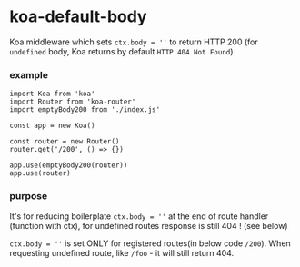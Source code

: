 # koa-default-body
Koa middleware which sets `ctx.body = ''` to return HTTP 200 (for `undefined` body, Koa returns by default `HTTP 404 Not Found`)

### example

```
import Koa from 'koa'
import Router from 'koa-router'
import emptyBody200 from './index.js'

const app = new Koa()

const router = new Router()
router.get('/200', () => {})

app.use(emptyBody200(router))
app.use(router)

```

### purpose

It's for reducing boilerplate `ctx.body = ''` at the end of route handler (function with ctx), for undefined routes response is still 404 ! (see below) 

`ctx.body = ''` is set ONLY for registered routes(in below code `/200`). When requesting undefined route, like `/foo` - it will still return 404.


